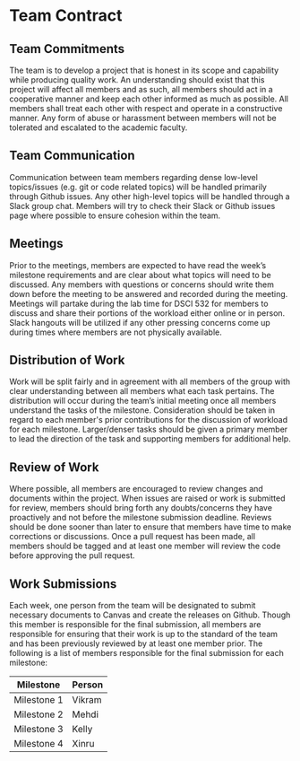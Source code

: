 # Team Contract

## Team Commitments

The team is to develop a project that is honest in its scope and capability while producing quality work. An understanding should exist that this project will affect all members and as such, all members should act in a cooperative manner and keep each other informed as much as possible. All members shall treat each other with respect and operate in a constructive manner. Any form of abuse or harassment between members will not be tolerated and escalated to the academic faculty.

## Team Communication

Communication between team members regarding dense low-level topics/issues (e.g. git or code related topics) will be handled primarily through Github issues. Any other high-level topics will be handled through a Slack group chat. Members will try to check their Slack or Github issues page where possible to ensure cohesion within the team.

## Meetings

Prior to the meetings, members are expected to have read the week’s milestone requirements and are clear about what topics will need to be discussed. Any members with questions or concerns should write them down before the meeting to be answered and recorded during the meeting. Meetings will partake during the lab time for DSCI 532 for members to discuss and share their portions of the workload either online or in person. Slack hangouts will be utilized if any other pressing concerns come up during times where members are not physically available.

## Distribution of Work

Work will be split fairly and in agreement with all members of the group with clear understanding between all members what each task pertains. The distribution will occur during the team’s initial meeting once all members understand the tasks of the milestone. Consideration should be taken in regard to each member's prior contributions for the discussion of workload for each milestone. Larger/denser tasks should be given a primary member to lead the direction of the task and supporting members for additional help. 

## Review of Work

Where possible, all members are encouraged to review changes and documents within the project. When issues are raised or work is submitted for review, members should bring forth any doubts/concerns they have proactively and not before the milestone submission deadline. Reviews should be done sooner than later to ensure that members have time to make corrections or discussions. Once a pull request has been made, all members should be tagged and at least one member will review the code before approving the pull request.

## Work Submissions

Each week, one person from the team will be designated to submit necessary documents to Canvas and create the releases on Github. Though this member is responsible for the final submission, all members are responsible for ensuring that their work is up to the standard of the team and has been previously reviewed by at least one member prior. The following is a list of members responsible for the final submission for each milestone:

| Milestone   | Person |
|-------------|--------|
| Milestone 1 | Vikram |
| Milestone 2 | Mehdi  |
| Milestone 3 | Kelly  |
| Milestone 4 | Xinru  |